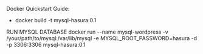 
Docker Quickstart Guide:

- docker build -t mysql-hasura:0.1

RUN MYSQL DATABASE
docker run --name mysql-wordpress -v /your/path/to/mysql:/var/lib/mysql -e MYSQL_ROOT_PASSWORD=hasura -d -p 3306:3306 mysql-hasura:0.1

